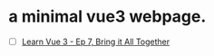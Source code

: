 
# a minimal vue3 webpage.

 - [ ] [Learn Vue 3 - Ep 7, Bring it All Together](https://youtu.be/Y1M67DdvHJo?list=PL3VM-unCzF8jX-GoazLPcbi7M0wJux8F-&t=944)

